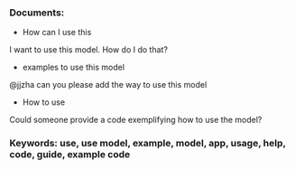 ### Documents:
- How can I use this

I want to use this model. How do I do that?
- examples to use this model

@jjzha can you please add the way to use this model
- How to use

Could someone provide a code exemplifying how to use the model?
### Keywords: use, use model, example, model, app, usage, help, code, guide, example code